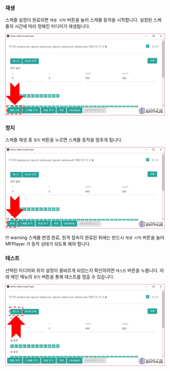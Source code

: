 ### 재생
스케쥴 설정이 완료되면 `재생 시작` 버튼을 눌러 스케쥴 동작을 시작합니다. 설정된 스케쥴의 시간에 따라 정해진 미디어가 재생됩니다.

![](img/start.jpg)

### 정지
스케쥴 재생 중 `정지` 버튼을 누르면 스케쥴 동작을 멈추게 됩니다.

![](img/stop.jpg)

!!! warning
    스케쥴 변경 완료, 원격 접속이 완료된 뒤에는 반드시 `재생 시작` 버튼을 눌러 MFPlayer 가 동작 상태가 되도록 해야 합니다.

### 테스트
선택된 미디어와 위치 설정이 올바르게 되었는지 확인하려면 `테스트` 버튼을 누릅니다. 아래 메인 메뉴의 `정지` 버튼을 통해 테스트를 멈출 수 있습니다.

![](img/test.jpg)
